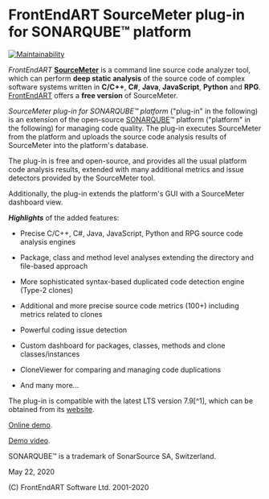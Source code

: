 # FrontEndART SourceMeter plug-in for SONARQUBE™ platform

[![Maintainability](https://quality-gate.com/backend/api/badge?branchName=master&projectName=FrontEndART_SonarQube-plug-in)](https://www.quality-gate.com/dashboard/branches/465793)

*FrontEndART* **[SourceMeter]** is a command line source code analyzer tool, which can perform **deep static analysis** of the source code of complex software systems written in **C/C++**, **C#**, **Java**, **JavaScript**, **Python** and **RPG**. [FrontEndART] offers a **free version** of SourceMeter.

*SourceMeter plug-in for SONARQUBE™ platform* ("plug-in" in the following) is an extension of the open-source [SONARQUBE]™ platform ("platform" in the following) for managing code quality. The plug-in executes SourceMeter from the platform and uploads the source code analysis results of SourceMeter into the platform's database.

The plug-in is free and open-source, and provides all the usual platform code analysis results, extended with many additional metrics and issue detectors provided by the SourceMeter tool.

Additionally, the plug-in extends the platform's GUI with a SourceMeter dashboard view.

***Highlights*** of the added features:

- Precise C/C++, C#, Java, JavaScript, Python and RPG source code analysis engines

- Package, class and method level analyses extending the directory and file-based approach

- More sophisticated syntax-based duplicated code detection engine (Type-2 clones)

- Additional and more precise source code metrics (100+) including metrics related to clones

- Powerful coding issue detection

- Custom dashboard for packages, classes, methods and clone classes/instances

- CloneViewer for comparing and managing code duplications

- And many more...

The plug-in is compatible with the latest LTS version 7.9[^1], which can be obtained from its [website].

[Online demo].

[Demo video].

SONARQUBE™ is a trademark of SonarSource SA, Switzerland.

May 22, 2020

(C) FrontEndART Software Ltd. 2001-2020


[FrontEndART]:https://www.frontendart.com/
[SourceMeter]:https://www.sourcemeter.com/
[SonarQube]:http://www.sonarqube.org/
[website]:http://www.sonarqube.org/downloads
[Demo video]:https://youtu.be/Gme_-x__ebY
[Online demo]:https://demo.sourcemeter.com/
